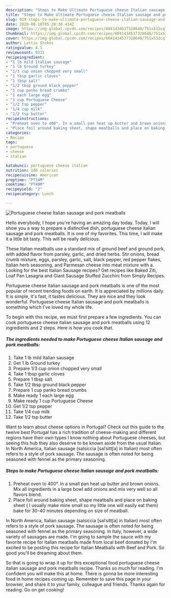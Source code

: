 ```yaml
---
description: "Steps to Make Ultimate Portuguese cheese Italian sausage and pork meatballs"
title: "Steps to Make Ultimate Portuguese cheese Italian sausage and pork meatballs"
slug: 929-steps-to-make-ultimate-portuguese-cheese-italian-sausage-and-pork-meatballs
date: 2020-08-18T05:20:30.434Z
image: https://img-global.cpcdn.com/recipes/6041434537328640/751x532cq70/portuguese-cheese-italian-sausage-and-pork-meatballs-recipe-main-photo.jpg
thumbnail: https://img-global.cpcdn.com/recipes/6041434537328640/751x532cq70/portuguese-cheese-italian-sausage-and-pork-meatballs-recipe-main-photo.jpg
cover: https://img-global.cpcdn.com/recipes/6041434537328640/751x532cq70/portuguese-cheese-italian-sausage-and-pork-meatballs-recipe-main-photo.jpg
author: Lettie Stokes
ratingvalue: 4.1
reviewcount: 9331
recipeingredient:
- "1 lb mild Italian sausage"
- "1 lb Ground turkey"
- "1/3 cup onion chopped very small"
- "1 tbsp garlic cloves"
- "1 tbsp salt"
- "1/2 tbsp ground black pepper"
- "1 cup panko bread crumbs"
- "1 each large egg"
- "1 cup Portuguese Cheese"
- "1/2 tsp pepper"
- "1/4 cup milk"
- "1/2 tsp butter"
recipeinstructions:
- "Preheat oven to 400°. In a small pan heat up butter and brown onions. Mix all ingredients in a large bowl add onions and mix very well so all flavors blend."
- "Place foil around baking sheet, shape meatballs and place on baking sheet ( I usually make mine small so my little one will easily eat them) bake for 30-40 minutes depending on size of meatball."
categories:
- Recipe
tags:
- portuguese
- cheese
- italian

katakunci: portuguese cheese italian 
nutrition: 148 calories
recipecuisine: American
preptime: "PT14M"
cooktime: "PT49M"
recipeyield: "2"
recipecategory: Lunch

---
```



![Portuguese cheese Italian sausage and pork meatballs](https://img-global.cpcdn.com/recipes/6041434537328640/751x532cq70/portuguese-cheese-italian-sausage-and-pork-meatballs-recipe-main-photo.jpg)

Hello everybody, I hope you're having an amazing day today. Today, I will show you a way to prepare a distinctive dish, portuguese cheese italian sausage and pork meatballs. It is one of my favorites. This time, I will make it a little bit tasty. This will be really delicious.

These Italian meatballs use a standard mix of ground beef and ground pork, with added flavor from parsley, garlic, and dried herbs. Stir onions, bread crumb mixture, eggs, parsley, garlic, salt, black pepper, red pepper flakes, Italian herb seasoning, and Parmesan cheese into meat mixture with a. Looking for the best Italian Sausage recipes? Get recipes like Baked Ziti, Loaf Pan Lasagna and Giant Sausage Stuffed Zucchini from Simply Recipes.

Portuguese cheese Italian sausage and pork meatballs is one of the most popular of recent trending foods on earth. It is appreciated by millions daily. It is simple, it's fast, it tastes delicious. They are nice and they look wonderful. Portuguese cheese Italian sausage and pork meatballs is something which I've loved my whole life.


To begin with this recipe, we must first prepare a few ingredients. You can cook portuguese cheese italian sausage and pork meatballs using 12 ingredients and 2 steps. Here is how you cook that.

<!--inarticleads1-->

##### The ingredients needed to make Portuguese cheese Italian sausage and pork meatballs:

1. Take 1 lb mild Italian sausage
1. Get 1 lb Ground turkey
1. Prepare 1/3 cup onion chopped very small
1. Take 1 tbsp garlic cloves
1. Prepare 1 tbsp salt
1. Take 1/2 tbsp ground black pepper
1. Prepare 1 cup panko bread crumbs
1. Make ready 1 each large egg
1. Make ready 1 cup Portuguese Cheese
1. Get 1/2 tsp pepper
1. Take 1/4 cup milk
1. Take 1/2 tsp butter


Want to learn about cheese options in Portugal? Check out this guide to the twelve best Portugal has a rich tradition of cheese-making and different regions have their own types I know nothing about Portuguese cheeses, but seeing this hub they also deserve to be known aside from the usual Italian. In North America, Italian sausage (salsiccia [salˈsittʃa] in Italian) most often refers to a style of pork sausage. The sausage is often noted for being seasoned with fennel as the primary seasoning. 

<!--inarticleads2-->

##### Steps to make Portuguese cheese Italian sausage and pork meatballs:

1. Preheat oven to 400°. In a small pan heat up butter and brown onions. Mix all ingredients in a large bowl add onions and mix very well so all flavors blend.
1. Place foil around baking sheet, shape meatballs and place on baking sheet ( I usually make mine small so my little one will easily eat them) bake for 30-40 minutes depending on size of meatball.


In North America, Italian sausage (salsiccia [salˈsittʃa] in Italian) most often refers to a style of pork sausage. The sausage is often noted for being seasoned with fennel as the primary seasoning. In Italy, however, a wide variety of sausages are made. I&#39;m going to sample the sauce with my favorite recipe for Italian meatballs made from local beef donated by I&#39;m excited to be posting this recipe for Italian Meatballs with Beef and Pork. So good you&#39;ll be dreaming about them. 

So that is going to wrap it up for this exceptional food portuguese cheese italian sausage and pork meatballs recipe. Thanks so much for reading. I'm confident you will make this at home. There is gonna be more interesting food in home recipes coming up. Remember to save this page in your browser, and share it to your family, colleague and friends. Thanks again for reading. Go on get cooking!
